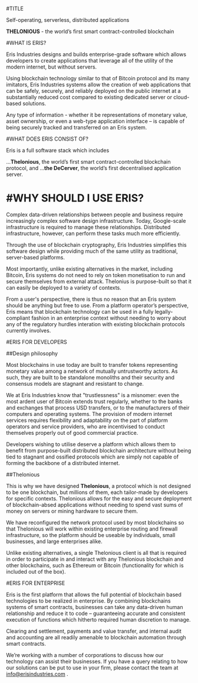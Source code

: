#TITLE

Self-operating, serverless, distributed applications

**THELONIOUS** - the world’s first smart contract-controlled blockchain

#WHAT IS ERIS?

Eris Industries designs and builds enterprise-grade software which allows developers to create applications that leverage all of the utility of the modern internet, but without servers. 

Using blockchain technology similar to that of Bitcoin protocol and its many imitators, Eris Industries systems allow the creation of web applications that can be safely, securely, and reliably deployed on the public internet at a substantially reduced cost compared to existing dedicated server or cloud-based solutions. 

Any type of information - whether it be representations of monetary value, asset ownership, or even a web-type application interface – is capable of being securely tracked and transferred on an Eris system. 

#WHAT DOES ERIS CONSIST OF?

Eris is a full software stack which includes

...**Thelonious**, the world’s first smart contract-controlled blockchain protocol, and 
...**the DeCerver**, the world’s first decentralised application server. 

#WHY SHOULD I USE ERIS?
 =======

Complex data-driven relationships between people and business require increasingly complex software design infrastructure. Today, Google-scale infrastructure is required to manage these relationships. Distributed infrastructure, however, can perform these tasks much more efficiently. 

Through the use of blockchain cryptography, Eris Industries simplifies this software design while providing much of the same utility as traditional, server-based platforms.

Most importantly, unlike existing alternatives in the market, including Bitcoin, Eris systems do not need to rely on token monetisation to run and secure themselves from external attack. Thelonius is purpose-built so that it can easily be deployed to a variety of contexts.

From a user's perspective, there is thus no reason that an Eris system should be anything but free to use. From a platform operator’s perspective, Eris means that blockchain technology can be used in a fully legally-compliant fashion in an enterprise context without needing to worry about any of the regulatory hurdles interation with existing blockchain protocols currently involves.

#ERIS FOR DEVELOPERS

##Design philosophy

Most blockchains in use today are built to transfer tokens representing monetary value among a network of mutually untrustworthy actors. As such, they are built to be standalone monoliths and their security and consensus models are stagnant and resistant to change. 

We at Eris Industries know that "trustlessness" is a misnomer: even the most ardent user of Bitcoin extends trust regularly, whether to the banks and exchanges that process USD transfers, or to the manufacturers of their computers and operating systems. The provision of modern internet services requires flexibility and adaptability on the part of platform operators and service providers, who are incentivised to conduct themselves properly out of good commercial practice. 

Developers wishing to utilise deserve a platform which allows them to benefit from purpose-built distributed blockchain architecture without being tied to stagnant and ossified protocols which are simply not capable of forming the backbone of a distributed internet. 

##Thelonious

This is why we have designed **Thelonious**, a protocol which is not designed to be one blockchain, but millions of them, each tailor-made by developers for specific contexts. Thelonious allows for the easy and secure deployment of blockchain-absed applications without needing to spend vast sums of money on servers or mining hardware to secure them. 

We have reconfigured the network protocol used by most blockchains so that Thelonious will work within existing enterprise routing and firewall infrastructure, so the platform should be useable by individuals, small businesses, and large enterprises alike. 

Unlike existing alternatives, a single Thelonious client is all that is required in order to participate in and interact with any Thelonious blockchain and other blockchains, such as Ethereum or Bitcoin (functionality for which is included out of the box). 

#ERIS FOR ENTERPRISE

Eris is the first platform that allows the full potential of blockchain based technologies to be realized in enterprise. By combining blockchains systems of smart contracts, businesses can take any data-driven human relationship and reduce it to code – guaranteeing accurate and consistent execution of functions which hitherto required human discretion to manage. 

Clearing and settlement, payments and value transfer, and internal audit and accounting are all readily amenable to blockchain automation through smart contracts. 

We’re working with a number of corporations to discuss how our technology can assist their businesses. If you have a query relating to how our solutions can be put to use in your firm, please contact the team at info@erisindustries.com . 

